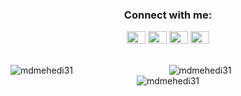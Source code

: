 
<div class="row" align="center">
<h3 align="center" align>Connect with me:</h3>
<div class="column" align="center">
<a href="https://fb.com/m.h.mehedi.hasan.sakib" target="blank"><img align="center" src="https://raw.githubusercontent.com/rahuldkjain/github-profile-readme-generator/master/src/images/icons/Social/facebook.svg" alt="m.h.mehedi.hasan.sakib" height="20" width="30" /></a>
<a href="https://twitter.com/mdmehedi_31" target="blank"><img align="center" src="https://raw.githubusercontent.com/rahuldkjain/github-profile-readme-generator/master/src/images/icons/Social/twitter.svg" alt="mdmehedi_31" height="20" width="30" /></a>
<a href="https://linkedin.com/in/mdmehedihasan31" target="blank"><img align="center" src="https://raw.githubusercontent.com/rahuldkjain/github-profile-readme-generator/master/src/images/icons/Social/linked-in-alt.svg" alt="mdmehedihasan31" height="20" width="30" /></a>
<a href="https://www.leetcode.com/mdmehedihasan31" target="blank"><img align="center" src="https://raw.githubusercontent.com/rahuldkjain/github-profile-readme-generator/master/src/images/icons/Social/leet-code.svg" alt="mdmehedihasan31" height="20" width="30" /></a>
</div></br></br></div>

<div class="row" align="center">
 <div class="colums"><img align="left" src="https://github-readme-stats.vercel.app/api?username=mdmehedi31&show_icons=true&locale=en" alt="mdmehedi31"/></div>
<div class="column"><img align="center" src="https://github-readme-streak-stats.herokuapp.com/?user=mdmehedi31&" alt="mdmehedi31" /></div>
<div class="colums"><img align="center" src="https://github-readme-stats.vercel.app/api/top-langs?username=mdmehedi31&show_icons=true&locale=en&layout=compact" alt="mdmehedi31"/></div>
</br>
</div>

